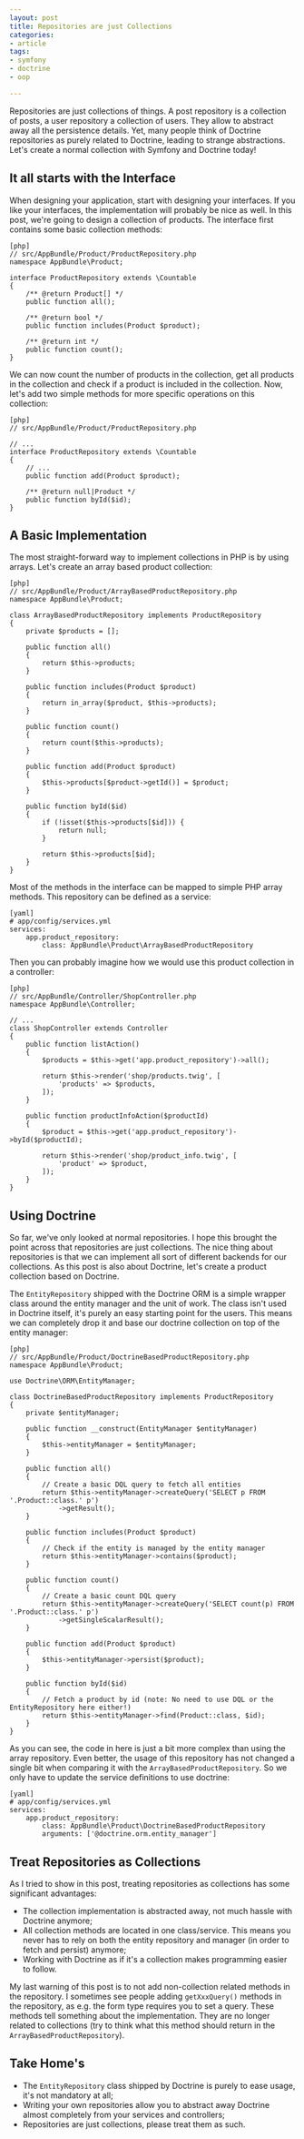 ```yaml
---
layout: post
title: Repositories are just Collections
categories:
- article
tags:
- symfony
- doctrine
- oop

---
```

Repositories are just collections of things. A post repository is a collection
of posts, a user repository a collection of users. They allow to abstract away
all the persistence details. Yet, many people think of Doctrine repositories as
purely related to Doctrine, leading to strange abstractions. Let's create a
normal collection with Symfony and Doctrine today!

## It all starts with the Interface

When designing your application, start with designing your interfaces. If you
like your interfaces, the implementation will probably be nice as well. In this
post, we're going to design a collection of products. The interface first
contains some basic collection methods:

    [php]
    // src/AppBundle/Product/ProductRepository.php
    namespace AppBundle\Product;

    interface ProductRepository extends \Countable
    {
        /** @return Product[] */
        public function all();

        /** @return bool */
        public function includes(Product $product);

        /** @return int */
        public function count();
    }

We can now count the number of products in the collection, get all products in
the collection and check if a product is included in the collection. Now, let's
add two simple methods for more specific operations on this collection:

    [php]
    // src/AppBundle/Product/ProductRepository.php

    // ...
    interface ProductRepository extends \Countable
    {
        // ...
        public function add(Product $product);

        /** @return null|Product */
        public function byId($id);
    }

## A Basic Implementation

The most straight-forward way to implement collections in PHP is by using
arrays. Let's create an array based product collection:

    [php]
    // src/AppBundle/Product/ArrayBasedProductRepository.php
    namespace AppBundle\Product;

    class ArrayBasedProductRepository implements ProductRepository
    {
        private $products = [];

        public function all()
        {
            return $this->products;
        }

        public function includes(Product $product)
        {
            return in_array($product, $this->products);
        }

        public function count()
        {
            return count($this->products);
        }

        public function add(Product $product)
        {
            $this->products[$product->getId()] = $product;
        }

        public function byId($id)
        {
            if (!isset($this->products[$id])) {
                return null;
            }

            return $this->products[$id];
        }
    }

Most of the methods in the interface can be mapped to simple PHP array
methods. This repository can be defined as a service:

    [yaml]
    # app/config/services.yml
    services:
        app.product_repository:
            class: AppBundle\Product\ArrayBasedProductRepository

Then you can probably imagine how we would use this product collection in a
controller:

    [php]
    // src/AppBundle/Controller/ShopController.php
    namespace AppBundle\Controller;

    // ...
    class ShopController extends Controller
    {
        public function listAction()
        {
            $products = $this->get('app.product_repository')->all();

            return $this->render('shop/products.twig', [
                'products' => $products,
            ]);
        }

        public function productInfoAction($productId)
        {
            $product = $this->get('app.product_repository')->byId($productId);

            return $this->render('shop/product_info.twig', [
                'product' => $product,
            ]);
        }
    }

## Using Doctrine

So far, we've only looked at normal repositories. I hope this brought the point
across that repositories are just collections. The nice thing about
repositories is that we can implement all sort of different backends for our
collections. As this post is also about Doctrine, let's create a product
collection based on Doctrine.

The `EntityRepository` shipped with the Doctrine ORM is a simple wrapper class
around the entity manager and the unit of work. The class isn't used in
Doctrine itself, it's purely an easy starting point for the users. This means
we can completely drop it and base our doctrine collection on top of the entity
manager:

    [php]
    // src/AppBundle/Product/DoctrineBasedProductRepository.php
    namespace AppBundle\Product;

    use Doctrine\ORM\EntityManager;

    class DoctrineBasedProductRepository implements ProductRepository
    {
        private $entityManager;

        public function __construct(EntityManager $entityManager)
        {
            $this->entityManager = $entityManager;
        }

        public function all()
        {
            // Create a basic DQL query to fetch all entities
            return $this->entityManager->createQuery('SELECT p FROM '.Product::class.' p')
                ->getResult();
        }

        public function includes(Product $product)
        {
            // Check if the entity is managed by the entity manager
            return $this->entityManager->contains($product);
        }

        public function count()
        {
            // Create a basic count DQL query
            return $this->entityManager->createQuery('SELECT count(p) FROM '.Product::class.' p')
                ->getSingleScalarResult();
        }

        public function add(Product $product)
        {
            $this->entityManager->persist($product);
        }

        public function byId($id)
        {
            // Fetch a product by id (note: No need to use DQL or the EntityRepository here either!)
            return $this->entityManager->find(Product::class, $id);
        }
    }

As you can see, the code in here is just a bit more complex than using the
array repository. Even better, the usage of this repository has not changed a
single bit when comparing it with the `ArrayBasedProductRepository`. So we only
have to update the service definitions to use doctrine:

    [yaml]
    # app/config/services.yml
    services:
        app.product_repository:
            class: AppBundle\Product\DoctrineBasedProductRepository
            arguments: ['@doctrine.orm.entity_manager']

## Treat Repositories as Collections

As I tried to show in this post, treating repositories as collections has some
significant advantages:

 * The collection implementation is abstracted away, not much hassle with
   Doctrine anymore;
 * All collection methods are located in one class/service. This means you
   never has to rely on both the entity repository and manager (in order to
   fetch and persist) anymore;
 * Working with Doctrine as if it's a collection makes programming easier to
   follow.

My last warning of this post is to not add non-collection related methods in
the repository. I sometimes see people adding `getXxxQuery()` methods in the
repository, as e.g. the form type requires you to set a query. These methods
tell something about the implementation. They are no longer related to
collections (try to think what this method should return in the
`ArrayBasedProductRepository`).

## Take Home's

 * The `EntityRepository` class shipped by Doctrine is purely to ease usage,
   it's not mandatory at all;
 * Writing your own repositories allow you to abstract away Doctrine almost
   completely from your services and controllers;
 * Repositories are just collections, please treat them as such.
